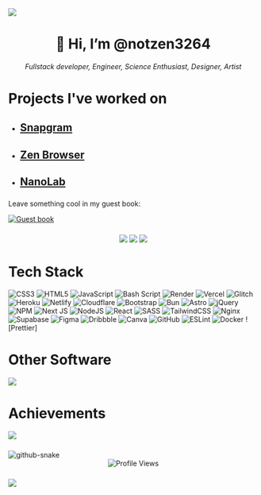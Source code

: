 <img src="https://capsule-render.vercel.app/api?type=waving&amp;color=7A92B8&amp;height=100&amp;width=1000&amp;section=header">

<h1 align="center">👋 Hi, I’m @notzen3264</h1>
<h6 align="center">Fullstack developer, Engineer, Science Enthusiast, Designer, Artist</h6>

###

# Projects I've worked on
- <h2><a href="https://github.com/notzen3264/Snapgram">Snapgram</a></h2>
- <h2><a href="https://github.com/notzen3264/Zen">Zen Browser</a></h2>
- <h2><a href="https://github.com/notzen3264/NanoLab">NanoLab</a></h2>

###

<div>
<p>Leave something cool in my guest book:</p>
<a href="https://github.com/notzen3264/notzen3264/issues"><img src="https://github.com/fnky/fnky/raw/fnky/img/guestbook.gif" alt="Guest book" align="center"></a>
</div>

###

<div align="center">

![](https://github-readme-stats.vercel.app/api?username=notzen3264&theme=github_dark_dimmed&hide_border=true&include_all_commits=true&count_private=true&card_width=350)
![](https://nirzak-streak-stats.vercel.app/?user=notzen3264&theme=github_dark_dimmed&hide_border=true&card_width=350)
![](https://github-readme-stats.vercel.app/api/top-langs/?username=notzen3264&theme=github_dark_dimmed&hide_border=true&include_all_commits=true&count_private=true&card_width=850)

</div>

###

<h1>Tech Stack</h1>

![CSS3](https://img.shields.io/badge/css3-%231572B6.svg?style=for-the-badge&logo=css3&logoColor=white) ![HTML5](https://img.shields.io/badge/html5-%23E34F26.svg?style=for-the-badge&logo=html5&logoColor=white) ![JavaScript](https://img.shields.io/badge/javascript-%23323330.svg?style=for-the-badge&logo=javascript&logoColor=%23F7DF1E) ![Bash Script](https://img.shields.io/badge/bash_script-%23121011.svg?style=for-the-badge&logo=gnu-bash&logoColor=white) ![Render](https://img.shields.io/badge/Render-%46E3B7.svg?style=for-the-badge&logo=render&logoColor=white) ![Vercel](https://img.shields.io/badge/vercel-%23000000.svg?style=for-the-badge&logo=vercel&logoColor=white) ![Glitch](https://img.shields.io/badge/glitch-%233333FF.svg?style=for-the-badge&logo=glitch&logoColor=white) ![Heroku](https://img.shields.io/badge/heroku-%23430098.svg?style=for-the-badge&logo=heroku&logoColor=white) ![Netlify](https://img.shields.io/badge/netlify-%23000000.svg?style=for-the-badge&logo=netlify&logoColor=#00C7B7) ![Cloudflare](https://img.shields.io/badge/Cloudflare-F38020?style=for-the-badge&logo=Cloudflare&logoColor=white) ![Bootstrap](https://img.shields.io/badge/bootstrap-%238511FA.svg?style=for-the-badge&logo=bootstrap&logoColor=white) ![Bun](https://img.shields.io/badge/Bun-%23000000.svg?style=for-the-badge&logo=bun&logoColor=white) ![Astro](https://img.shields.io/badge/astro-%232C2052.svg?style=for-the-badge&logo=astro&logoColor=white) ![jQuery](https://img.shields.io/badge/jquery-%230769AD.svg?style=for-the-badge&logo=jquery&logoColor=white) ![NPM](https://img.shields.io/badge/NPM-%23CB3837.svg?style=for-the-badge&logo=npm&logoColor=white) ![Next JS](https://img.shields.io/badge/Next-black?style=for-the-badge&logo=next.js&logoColor=white) ![NodeJS](https://img.shields.io/badge/node.js-6DA55F?style=for-the-badge&logo=node.js&logoColor=white) ![React](https://img.shields.io/badge/react-%2320232a.svg?style=for-the-badge&logo=react&logoColor=%2361DAFB) ![SASS](https://img.shields.io/badge/SASS-hotpink.svg?style=for-the-badge&logo=SASS&logoColor=white) ![TailwindCSS](https://img.shields.io/badge/tailwindcss-%2338B2AC.svg?style=for-the-badge&logo=tailwind-css&logoColor=white) ![Nginx](https://img.shields.io/badge/nginx-%23009639.svg?style=for-the-badge&logo=nginx&logoColor=white) ![Supabase](https://img.shields.io/badge/Supabase-3ECF8E?style=for-the-badge&logo=supabase&logoColor=white) ![Figma](https://img.shields.io/badge/figma-%23F24E1E.svg?style=for-the-badge&logo=figma&logoColor=white) ![Dribbble](https://img.shields.io/badge/Dribbble-EA4C89?style=for-the-badge&logo=dribbble&logoColor=white) ![Canva](https://img.shields.io/badge/Canva-%2300C4CC.svg?style=for-the-badge&logo=Canva&logoColor=white) ![GitHub](https://img.shields.io/badge/github-%23121011.svg?style=for-the-badge&logo=github&logoColor=white) ![ESLint](https://img.shields.io/badge/ESLint-4B3263?style=for-the-badge&logo=eslint&logoColor=white) ![Docker](https://img.shields.io/badge/docker-%230db7ed.svg?style=for-the-badge&logo=docker&logoColor=white) ![Prettier]

<h1>Other Software</h1>
<div align="left">
  <img src="https://skillicons.dev/icons?i=vercel,netlify,cloudflare,vscode,github,figma,discord,debian,linux,md,blender,gimp&perline=14" />
</div>

# Achievements
![](https://github-profile-trophy.vercel.app/?username=notzen3264&theme=nord&no-frame=true&no-bg=false&margin-w=4)

###

<picture>
  <source media="(prefers-color-scheme: dark)" srcset="dist/github-snake-dark.svg" />
  <source media="(prefers-color-scheme: light)" srcset="dist/github-snake.svg" />
  <img alt="github-snake" src="dist/github-snake.svg" />
</picture>

<div align="center">
  <img src="https://komarev.com/ghpvc/?username=notzen3264" alt="Profile Views"/>
</div>

###
![](https://komarev.com/ghpvc/?username=CyMasterDev)

<!---
CyMasterDev/CyMasterDev is a ✨ special ✨ repository because its `README.md` (this file) appears on your GitHub profile.
You can click the Preview link to take a look at your changes.
--->
